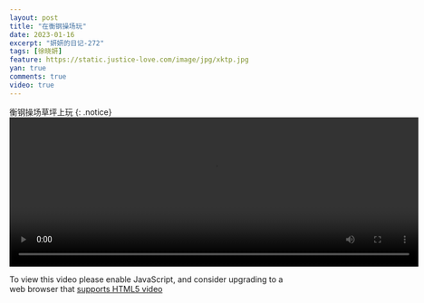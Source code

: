 ```yaml
---
layout: post
title: "在衡钢操场玩"
date: 2023-01-16
excerpt: "妍妍的日记-272"
tags: [徐晓妍]
feature: https://static.justice-love.com/image/jpg/xktp.jpg
yan: true
comments: true
video: true
---
```

衡钢操场草坪上玩
{: .notice}
<video id="my-video" class="video-js vjs-16-9 clipboard" controls preload="auto" width="722" height="264" data-setup="{}">
    <source src="{{ site.staticUrl }}/yanyan/video/henggangcaodi.mp4" type='video/mp4'>
    <p class="vjs-no-js">
        To view this video please enable JavaScript, and consider upgrading to a web browser that
        <a href="http://videojs.com/html5-video-support/" target="_blank">supports HTML5 video</a>
    </p>
</video>
